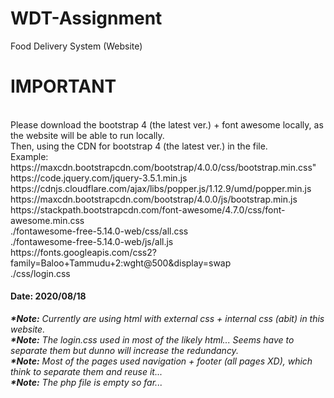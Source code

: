 # WDT-Assignment
Food Delivery System (Website)

<h1>IMPORTANT</h1><br>
Please download the bootstrap 4 (the latest ver.) + font awesome locally, as the website will be able to run locally. <br>
Then, using the CDN for bootstrap 4 (the latest ver.) in the file. <br>
Example: <br>
https://maxcdn.bootstrapcdn.com/bootstrap/4.0.0/css/bootstrap.min.css"<br>
https://code.jquery.com/jquery-3.5.1.min.js<br>
https://cdnjs.cloudflare.com/ajax/libs/popper.js/1.12.9/umd/popper.min.js<br>
https://maxcdn.bootstrapcdn.com/bootstrap/4.0.0/js/bootstrap.min.js<br>
https://stackpath.bootstrapcdn.com/font-awesome/4.7.0/css/font-awesome.min.css<br>
./fontawesome-free-5.14.0-web/css/all.css<br>
./fontawesome-free-5.14.0-web/js/all.js<br>
https://fonts.googleapis.com/css2?family=Baloo+Tammudu+2:wght@500&display=swap<br>
./css/login.css<br>

<h4>Date: 2020/08/18</h4>
<i><b>*Note:</b> Currently are using html with external css + internal css (abit) in this website.</i>
<br>
<i><b>*Note:</b> The login.css used in most of the likely html... Seems have to separate them but dunno will increase the redundancy.</i>
<br>
<i><b>*Note:</b> Most of the pages used navigation + footer (all pages XD), which think to separate them and reuse it...</i>
<br>
<i><b>*Note:</b> The php file is empty so far...</i>
